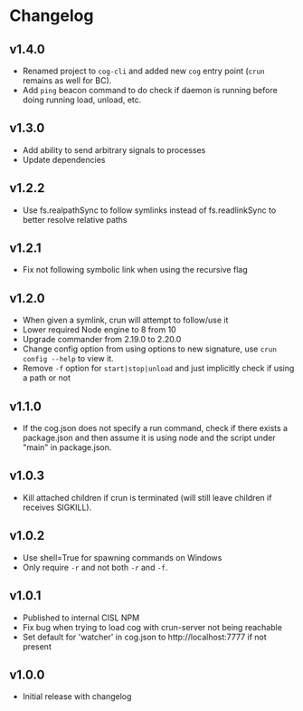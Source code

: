 # Changelog

## v1.4.0
* Renamed project to `cog-cli` and added new `cog` entry point (`crun` remains as well for BC).
* Add `ping` beacon command to do check if daemon is running before doing running load, unload, etc.

## v1.3.0
* Add ability to send arbitrary signals to processes
* Update dependencies

## v1.2.2
* Use fs.realpathSync to follow symlinks instead of fs.readlinkSync to better resolve
    relative paths

## v1.2.1
* Fix not following symbolic link when using the recursive flag

## v1.2.0
* When given a symlink, crun will attempt to follow/use it
* Lower required Node engine to 8 from 10
* Upgrade commander from 2.19.0 to 2.20.0
* Change config option from using options to new signature, use `crun config --help` to view it.
* Remove `-f` option for `start|stop|unload` and just implicitly check if using a path or not

## v1.1.0
* If the cog.json does not specify a run command, check if there exists a package.json and then
    assume it is using node and the script under "main" in package.json.

## v1.0.3
* Kill attached children if crun is terminated (will still leave children if receives SIGKILL).

## v1.0.2
* Use shell=True for spawning commands on Windows
* Only require `-r` and not both `-r` and `-f`.

## v1.0.1
* Published to internal CISL NPM
* Fix bug when trying to load cog with crun-server not being reachable
* Set default for 'watcher' in cog.json to http://localhost:7777 if not present

## v1.0.0
* Initial release with changelog
